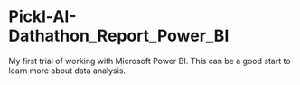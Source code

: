 # Pickl-AI-Dathathon_Report_Power_BI
My first trial of working with Microsoft Power BI.
This can be a good start to learn more about data analysis.
